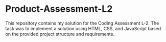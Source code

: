 # Product-Assessment-L2
This repository contains my solution for the Coding Assessment L-2. The task was to implement a solution using HTML, CSS, and JavaScript based on the provided project structure and requirements.

